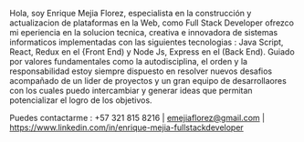 Hola, soy Enrique Mejia Florez, especialista en la construcción y actualizacion de plataformas en la Web, como Full Stack Developer ofrezco mi eperiencia en la  solucion tecnica, creativa e innovadora de sistemas informaticos implementadas con las siguientes tecnologias : Java Script, React, Redux en el {Front End) y Node Js, Express en el (Back End). Guiado por valores fundamentales como la autodisciplina, el orden y la responsabilidad estoy siempre dispuesto en resolver nuevos desafios acompañado de un lider de proyectos y un gran equipo de desarrollaores con los cuales puedo intercambiar y generar ideas que permitan potencializar el logro de los objetivos.

Puedes contactarme : +57 321 815 8216 | emejiaflorez@gmail.com | https://www.linkedin.com/in/enrique-mejia-fullstackdeveloper 
